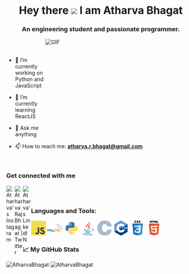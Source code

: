 <h1 align="center">Hey there <img src="https://media.giphy.com/media/hvRJCLFzcasrR4ia7z/giphy.gif" width="25px"> I am Atharva Bhagat</h1>
<h3 align="center">An engineering student and passionate programmer.</h3>
<img align="right" alt="GIF" src="https://github.com/abhisheknaiidu/abhisheknaiidu/blob/master/code.gif?raw=true" width="400" height="270" /> 

<br/><br/>

- 🔭 I’m currently working on Python and JavaScript
 
- 🌱 I’m currently learning ReactJS

- 💬 Ask me anything 

- 📫 How to reach me: **atharva.r.bhagat@gmail.com**
<br/>
<h3>Get connected with me</h3>

<a href="https://instagram.com/ath.ar.va" target="blank">
  <img align="left" alt="Atharva's Instagram" width="22px" src="https://cdn.jsdelivr.net/npm/simple-icons@3.0.1/icons/instagram.svg" />
</a>
<a href="https://twitter.com/AtharvaRBhagat" target="blank">
  <img align="left" alt="Atharva Raj Bhagat | Twitter" width="22px" src="https://raw.githubusercontent.com/peterthehan/peterthehan/master/assets/twitter.svg" />
</a>
<a href=https:"//www.linkedin.com/in/atharva-raj-bhagat-365a8a194/" target="blank">
  <img align="left" alt="Atharva's LinkedIN" width="22px" src="https://raw.githubusercontent.com/peterthehan/peterthehan/master/assets/linkedin.svg" />
</a>
<br />
<br/>
<h3>Languages and Tools:  </h3>
<p>
<img src="https://raw.githubusercontent.com/devicons/devicon/master/icons/javascript/javascript-original.svg" alt="javascript" width="40" height="40"/>  
<img src="https://raw.githubusercontent.com/devicons/devicon/master/icons/mysql/mysql-original-wordmark.svg" alt="mysql" width="40" height="40"/>  
<img src="https://raw.githubusercontent.com/devicons/devicon/master/icons/python/python-original.svg" alt="python" width="40" height="40"/> 
<img src="https://raw.githubusercontent.com/devicons/devicon/master/icons/java/java-original.svg" alt="java" width="40" height="40"/> 
<img src="https://raw.githubusercontent.com/devicons/devicon/master/icons/c/c-original.svg" alt="c" width="40" height="40"/> 
<img src="https://raw.githubusercontent.com/devicons/devicon/master/icons/cplusplus/cplusplus-original.svg" alt="cplusplus" width="40" height="40"/> 
<img src="https://raw.githubusercontent.com/devicons/devicon/master/icons/css3/css3-original-wordmark.svg" alt="css3" width="40" height="40"/> 
<img src="https://raw.githubusercontent.com/devicons/devicon/master/icons/html5/html5-original-wordmark.svg" alt="html5" width="40" height="40"/>
</p>



<h3>📈 My GitHub Stats</h3>
<p>
<img src="https://github-readme-stats.vercel.app/api/top-langs?username=AtharvaBhagat&show_icons=true&theme=dark&locale=en" alt="AtharvaBhagat"/>
<img src="https://github-readme-stats.vercel.app/api?username=AtharvaBhagat&show_icons=true&theme=dark&locale=en" alt="AtharvaBhagat" />
 </p>
  

